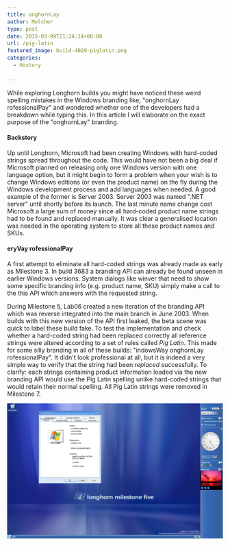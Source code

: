 ```yaml
---
title: onghornLay
author: Melcher
type: post
date: 2015-03-09T21:24:14+00:00
url: /pig-latin
featured_image: build-4029-piglatin.png
categories:
  - History

---
```

While exploring Longhorn builds you might have noticed these weird spelling mistakes in the Windows branding  like; "onghornLay rofessionalPay" and wondered whether one of the developers had a breakdown while typing this. In this article I will elaborate on the exact purpose of the "onghornLay" branding.

#### Backstory

Up until Longhorn, Microsoft had been creating Windows with hard-coded strings spread throughout the code. This would have not been a big deal if Microsoft planned on releasing only one Windows version with one language option, but it might begin to form a problem when your wish is to change Windows editions (or even the product name) on the fly during the Windows development process and add languages when needed. A good example of the former is Server 2003. Server 2003 was named ".NET server" until shortly before its launch. The last minute name change cost Microsoft a large sum of money since all hard-coded product name strings had to be found and replaced manually. It was clear a generalised location was needed in the operating system to store all these product names and SKUs.

#### eryVay rofessionalPay

A first attempt to eliminate all hard-coded strings was already made as early as Milestone 3. In build 3683 a branding API can already be found unseen in earlier Windows versions. System dialogs like winver that need to show some specific branding info (e.g. product name, SKU) simply make a call to the this API which answers with the requested string.

During Milestone 5, Lab06 created a new iteration of the branding API which was reverse integrated into the main branch in June 2003. When builds with this new version of the API first leaked, the beta scene was quick to label these build fake. To test the implementation and check whether a hard-coded string had been replaced correctly all reference strings were altered according to a set of rules called _Pig Latin_. This made for some silly branding in all of these builds: "indowsWay onghornLay rofessionalPay". It didn't look professional at all, but it is indeed a very simple way to verify that the string had been _replaced_ successfully. To clarify: each strings containing product information loaded via the new branding API would use the Pig Latin spelling unlike hard-coded strings that would retain their normal spelling. All Pig Latin strings were removed in Milestone 7.

![](build-4029-piglatin.png)